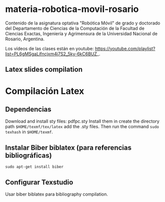 # materia-robotica-movil-rosario

Contenido de la asignatura optativa "Robótica Móvil" de grado y doctorado del Departamento de Ciencias de la Computación de la Facultad de Ciencias Exactas, Ingeniería y Agrimensura de la Universidad Nacional de Rosario, Argentina.

Los vídeos de las clases están en youtube: https://youtube.com/playlist?list=PL6gMSgaLifncjxm4j7S2_5ky-6kC6BUZ_.

## Latex slides compilation

# Compilación Latex

## Dependencias
Download and install sty files: pdfpc.sty
Install them in create the directory path `$HOME/texmf/tex/latex` add the .sty files. Then run the command `sudo texhash`  in `$HOME/texmf`.

## Instalar Biber biblatex (para referencias bibliográficas)

```
sudo apt-get install biber
```

## Configurar Texstudio
Usar biber biblatex para bibliography compilation.
